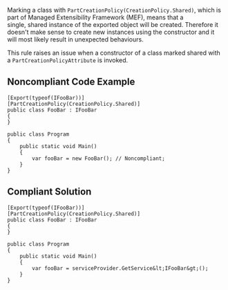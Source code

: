
Marking a class with `PartCreationPolicy(CreationPolicy.Shared)`, which is part of Managed Extensibility Framework (MEF), means that a<br>single, shared instance of the exported object will be created. Therefore it doesn't make sense to create new instances using the constructor and it<br>will most likely result in unexpected behaviours.

This rule raises an issue when a constructor of a class marked shared with a `PartCreationPolicyAttribute` is invoked.

## Noncompliant Code Example


    [Export(typeof(IFooBar))]
    [PartCreationPolicy(CreationPolicy.Shared)]
    public class FooBar : IFooBar
    {
    }
    
    public class Program
    {
        public static void Main()
        {
            var fooBar = new FooBar(); // Noncompliant;
        }
    }


## Compliant Solution


    [Export(typeof(IFooBar))]
    [PartCreationPolicy(CreationPolicy.Shared)]
    public class FooBar : IFooBar
    {
    }
    
    public class Program
    {
        public static void Main()
        {
            var fooBar = serviceProvider.GetService&lt;IFooBar&gt;();
        }
    }

